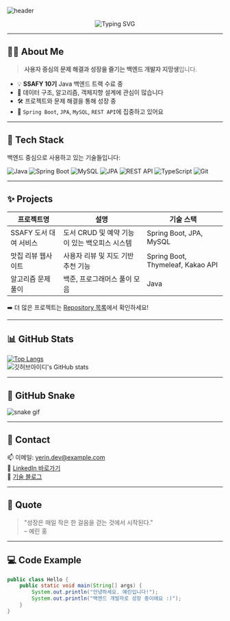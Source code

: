 <!-- 헤더 이미지 -->
![header](https://capsule-render.vercel.app/api?type=wave&color=auto&height=300&section=header&text=백엔드%20개발자%20예린%20홍&fontSize=60)

<!-- 애니메이션 텍스트 -->
<p align="center">
  <img src="https://readme-typing-svg.demolab.com?font=Fira+Code&size=28&pause=1000&color=F77936&center=true&vCenter=true&width=600&lines=안녕하세요!+백엔드+개발자를+꿈꾸는+예린입니다.;꾸준히,+성실하게,+성장합니다.;GitHub는+저의+성장일지입니다+📘" alt="Typing SVG" />
</p>

---

## 👩‍💻 About Me

> **사용자 중심의 문제 해결과 성장을 즐기는 백엔드 개발자 지망생**입니다.

- 💡 **SSAFY 10기** Java 백엔드 트랙 수료 중
- 🧠 데이터 구조, 알고리즘, 객체지향 설계에 관심이 많습니다
- 🛠️ 프로젝트와 문제 해결을 통해 성장 중
- 🌱 `Spring Boot`, `JPA`, `MySQL`, `REST API`에 집중하고 있어요

---

## 🔧 Tech Stack

백엔드 중심으로 사용하고 있는 기술들입니다:

![Java](https://img.shields.io/badge/-Java-007396?style=flat&logo=Java&logoColor=ffffff)
![Spring Boot](https://img.shields.io/badge/-Spring%20Boot-6DB33F?style=flat&logo=Spring-Boot&logoColor=white)
![MySQL](https://img.shields.io/badge/-MySQL-4479A1?style=flat&logo=MySQL&logoColor=white)
![JPA](https://img.shields.io/badge/-JPA-59666C?style=flat&logo=Hibernate&logoColor=white)
![REST API](https://img.shields.io/badge/-REST%20API-02569B?style=flat&logo=Swagger&logoColor=white)
![TypeScript](https://img.shields.io/badge/-TypeScript-3178C6?style=flat&logo=TypeScript&logoColor=white)
![Git](https://img.shields.io/badge/-Git-F05032?style=flat&logo=Git&logoColor=white)

---

## ✨ Projects

| 프로젝트명 | 설명 | 기술 스택 |
|-----------|------|-----------|
| SSAFY 도서 대여 서비스 | 도서 CRUD 및 예약 기능이 있는 백오피스 시스템 | Spring Boot, JPA, MySQL |
| 맛집 리뷰 웹사이트 | 사용자 리뷰 및 지도 기반 추천 기능 | Spring Boot, Thymeleaf, Kakao API |
| 알고리즘 문제풀이 | 백준, 프로그래머스 풀이 모음 | Java |

➡️ 더 많은 프로젝트는 [Repository 목록](https://github.com/깃허브아이디?tab=repositories)에서 확인하세요!

---

## 📊 GitHub Stats

[![Top Langs](https://github-readme-stats.vercel.app/api/top-langs/?username=깃허브아이디&layout=compact&theme=tokyonight)](https://github.com/깃허브아이디/github-readme-stats)  
![깃허브아이디's GitHub stats](https://github-readme-stats.vercel.app/api?username=깃허브아이디&show_icons=true&theme=tokyonight)

---

## 🐍 GitHub Snake

![snake gif](https://github.com/깃허브아이디/깃허브아이디/blob/output/github-contribution-grid-snake.svg)

---

## 💌 Contact

📫 이메일: yerin.dev@example.com  
💼 [LinkedIn 바로가기](https://linkedin.com)  
📘 [기술 블로그](https://velog.io/@yerin_dev)

---

## 💬 Quote

> "성장은 매일 작은 한 걸음을 걷는 것에서 시작된다."  
> – 예린 홍

---

## 💻 Code Example

```java
public class Hello {
    public static void main(String[] args) {
        System.out.println("안녕하세요. 예린입니다!");
        System.out.println("백엔드 개발자로 성장 중이에요 :)");
    }
}
